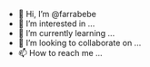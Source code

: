 - 👋 Hi, I’m @farrabebe
- 👀 I’m interested in ...
- 🌱 I’m currently learning ...
- 💞️ I’m looking to collaborate on ...
- 📫 How to reach me ...

<!---
farrabebe/farrabebe is a ✨ special ✨ repository because its `README.md` (this file) appears on your GitHub profile.
You can click the Preview link to take a look at your changes.
--->

